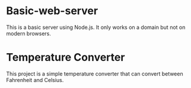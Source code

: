 # Basic-web-server
This is a basic server using Node.js. It only works on a domain  but  not on modern browsers.
# Temperature Converter

This project is a simple temperature converter that can convert between Fahrenheit and Celsius.

